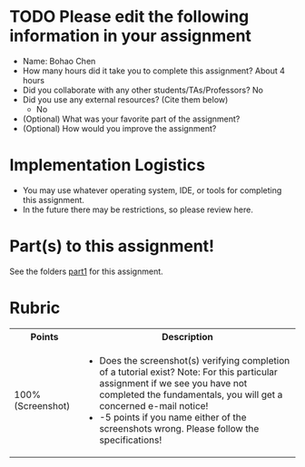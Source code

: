 # TODO Please edit the following information in your assignment

- Name: Bohao Chen
- How many hours did it take you to complete this assignment? About 4 hours
- Did you collaborate with any other students/TAs/Professors? No
- Did you use any external resources? (Cite them below) 
  - No
- (Optional) What was your favorite part of the assignment?
- (Optional) How would you improve the assignment?

# Implementation Logistics

- You may use whatever operating system, IDE, or tools for completing this assignment.
- In the future there may be restrictions, so please review here.

# Part(s) to this assignment!

See the folders [part1](./part1) for this assignment.

# Rubric
 
  <table>
  <tbody>
    <tr>
      <th>Points</th>
      <th align="center">Description</th>
    </tr>
    <tr>
      <td>100% (Screenshot)</td>
      <td align="left"><ul><li>Does the screenshot(s) verifying completion of a tutorial exist? Note: For this particular assignment if we see you have not completed the fundamentals, you will get a concerned e-mail notice!</li><li>-5 points if you name either of the screenshots wrong. Please follow the specifications!</li></ul></td>
    </tr>
  </tbody>
</table>
